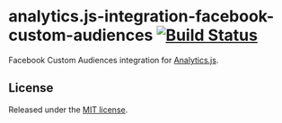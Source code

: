 # analytics.js-integration-facebook-custom-audiences [![Build Status][ci-badge]][ci-link]

Facebook Custom Audiences integration for [Analytics.js][].

## License

Released under the [MIT license](License.md).


[Analytics.js]: https://segment.com/docs/libraries/analytics.js/
[ci-link]: https://circleci.com/gh/segment-integrations/analytics.js-integration-facebook-custom-audiences
[ci-badge]: https://circleci.com/gh/segment-integrations/analytics.js-integration-facebook-custom-audiences.svg?style=svg&circle-token=f0be2e3f7aef0f3931d132091a43f8752d316bab
